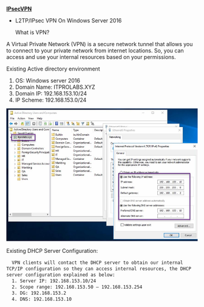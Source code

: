 **[IPsecVPN](https://ghost0000heavy.github.io/IPsecVPN)**

* L2TP/IPsec VPN On Windows Server 2016

   What is VPN?
   
A Virtual Private Network (VPN) is a secure network tunnel that allows you to connect to your private network from internet locations. So, you can access and use your internal resources based on your permissions.

Existing Active directory environment 
1. OS: Windows server 2016 
2. Domain Name: ITPROLABS.XYZ 
3. Domain IP: 192.168.153.10/24 
4. IP Scheme: 192.168.153.0/24

 ![IPsecVPN-pic1](IPsecVPN_001.png)
 
Existing DHCP Server Configuration: 

      VPN clients will contact the DHCP server to obtain our internal TCP/IP configuration so they can access internal resources, the DHCP server configuration explained as below: 
      1. Server IP: 192.168.153.10/24 
      2. Scope range: 192.168.153.50 – 192.168.153.254 
      3. DG: 192.168.153.2
      4. DNS: 192.168.153.10
